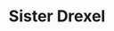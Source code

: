 ---
pid: CH521
title: Sister Drexel
location_transcription: City Hall
zipcode: '91423'
outside_phl: 'Sherman Oaks CA '
neighborhood: 
age: '53'
age_range: 50-59
instagram: 
image_file_name: CH_521.jpg
proposal_transcription: "//Her giving was unsurpassed ... without racial boundaries//"
topic: Figure,Philadelphia,Religion,Social Justice,Women
topic_summary: 0, 0, 0, 0, 0
type: Other No Form
keywords_other: 
credit: Michael Franco M.D.
image_labels: 
twitter: 
facebook: 
permalink: "/monuments/ch521/"
layout: item-page
---